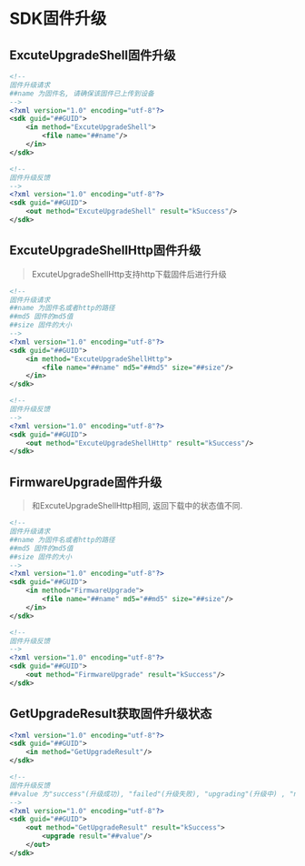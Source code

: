 # SDK固件升级

## ExcuteUpgradeShell固件升级

```xml
<!--
固件升级请求
##name 为固件名, 请确保该固件已上传到设备
-->
<?xml version="1.0" encoding="utf-8"?>
<sdk guid="##GUID">
  	<in method="ExcuteUpgradeShell">
		<file name="##name"/>
  	</in>
</sdk>

<!--
固件升级反馈
-->
<?xml version="1.0" encoding="utf-8"?>
<sdk guid="##GUID">
    <out method="ExcuteUpgradeShell" result="kSuccess"/>
</sdk>
```

## ExcuteUpgradeShellHttp固件升级

> ExcuteUpgradeShellHttp支持http下载固件后进行升级

```xml
<!--
固件升级请求
##name 为固件名或者http的路径
##md5 固件的md5值
##size 固件的大小
-->
<?xml version="1.0" encoding="utf-8"?>
<sdk guid="##GUID">
  	<in method="ExcuteUpgradeShellHttp">
		<file name="##name" md5="##md5" size="##size"/>
  	</in>
</sdk>

<!--
固件升级反馈
-->
<?xml version="1.0" encoding="utf-8"?>
<sdk guid="##GUID">
    <out method="ExcuteUpgradeShellHttp" result="kSuccess"/>
</sdk>
```

## FirmwareUpgrade固件升级

> 和ExcuteUpgradeShellHttp相同, 返回下载中的状态值不同.

```xml
<!--
固件升级请求
##name 为固件名或者http的路径
##md5 固件的md5值
##size 固件的大小
-->
<?xml version="1.0" encoding="utf-8"?>
<sdk guid="##GUID">
  	<in method="FirmwareUpgrade">
		<file name="##name" md5="##md5" size="##size"/>
  	</in>
</sdk>

<!--
固件升级反馈
-->
<?xml version="1.0" encoding="utf-8"?>
<sdk guid="##GUID">
    <out method="FirmwareUpgrade" result="kSuccess"/>
</sdk>
```

## GetUpgradeResult获取固件升级状态

```xml
<?xml version="1.0" encoding="utf-8"?>
<sdk guid="##GUID">
    <in method="GetUpgradeResult"/>
</sdk>

<!--
固件升级反馈
##value 为"success"(升级成功), "failed"(升级失败), "upgrading"(升级中) , "none"(没有升级)
-->
<?xml version="1.0" encoding="utf-8"?>
<sdk guid="##GUID">
    <out method="GetUpgradeResult" result="kSuccess">
        <upgrade result="##value"/>
    </out>
</sdk>
```

